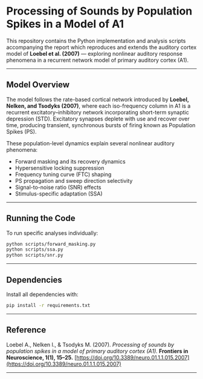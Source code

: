 # Processing of Sounds by Population Spikes in a Model of A1

This repository contains the Python implementation and analysis scripts accompanying the report which reproduces and extends the auditory cortex model of **Loebel et al. (2007)** — exploring nonlinear auditory response phenomena in a recurrent network model of primary auditory cortex (A1).

---

## Model Overview

The model follows the rate-based cortical network introduced by **Loebel, Nelken, and Tsodyks (2007)**, where each iso-frequency column in A1 is a recurrent excitatory–inhibitory network incorporating
short-term synaptic depression (STD). Excitatory synapses deplete with use and recover over time, producing transient, synchronous bursts of firing known as Population Spikes (PS).

These population-level dynamics explain several nonlinear auditory phenomena:
- Forward masking and its recovery dynamics
- Hypersensitive locking suppression
- Frequency tuning curve (FTC) shaping
- PS propagation and sweep direction selectivity
- Signal-to-noise ratio (SNR) effects
- Stimulus-specific adaptation (SSA)

---

## Running the Code

To run specific analyses individually:

```bash
python scripts/forward_masking.py
python scripts/ssa.py
python scripts/snr.py
```

---

## Dependencies

Install all dependencies with:

```bash
pip install -r requirements.txt
```

---

## Reference

Loebel A., Nelken I., & Tsodyks M. (2007).
*Processing of sounds by population spikes in a model of primary auditory cortex (A1).*
**Frontiers in Neuroscience, 1(1), 15–25.**
[https://doi.org/10.3389/neuro.01.1.1.015.2007](https://doi.org/10.3389/neuro.01.1.1.015.2007)

---
